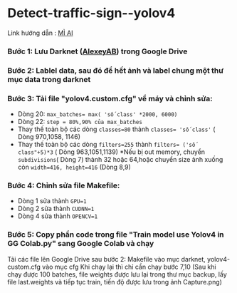 # Detect-traffic-sign--yolov4
Link hướng dẫn : <a href= "https://www.miai.vn/2020/05/25/yolo-series-train-yolo-v4-train-tren-colab-chi-tiet-va-day-du-a-z/?fbclid=IwAR0krYX_ocEIXkQ0BTWN8GtXMtV0OWg56sQ5nqOePVdaHh2qiLRiDIPFRGE">MÌ AI</a>

### Bước 1: Lưu Darknet (<a href="https://github.com/AlexeyAB/darknet">AlexeyAB</a>) trong Google Drive
### Bước 2: Lablel data, sau đó để hết ảnh và label chung một thư mục data trong darknet
### Bước 3: Tải file "yolov4.custom.cfg" về máy và chỉnh sửa:

- Dòng 20: `max_batches= max( 'số class' *2000, 6000)`
- Dòng 22: `step = 80%,90% của max_batches`
- Thay thế toàn bộ các dòng `classes=80` thành `classes= 'số class'` 
( Dòng 970,1058, 1146)
- Thay thế toàn bộ các dòng `filters=255` thành `filters= ('số class"+5)*3`
( Dòng 963,1051,1139)
*Nếu bị out memory, chuyển `subdivisions`( Dòng 7) thành 32 hoặc 64,hoặc chuyển size ảnh xuống còn `width=416, height=416` (Dòng 8,9)
### Bước 4: Chỉnh sửa file Makefile:
- Dòng 1 sửa thành `GPU=1`
- Dòng 2 sửa thành `CUDNN=1`
- Dòng 4 sửa thành `OPENCV=1`

### Bước 5: Copy phần code trong file "Train model use Yolov4 in GG Colab.py" sang Google Colab và chạy
Tải các file lên Google Drive sau bước 2: Makefile vào mục darknet, yolov4-custom.cfg vào mục cfg Khi chạy lại thì chỉ cần chạy bước 7,10
(Sau khi chạy được 100 batches, file weights được lưu lại trong thư mục backup, lấy
file last.weights và tiếp tục train, tiến độ được lưu trong ảnh Capture.png)
